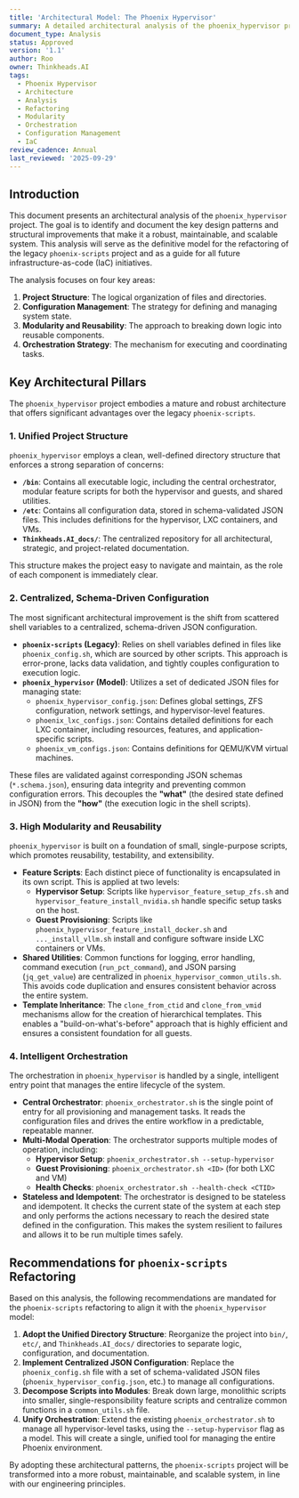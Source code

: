 ```yaml
---
title: 'Architectural Model: The Phoenix Hypervisor'
summary: A detailed architectural analysis of the phoenix_hypervisor project, establishing it as the model for future refactoring efforts. This document outlines key design patterns, structural improvements, and the orchestration strategy that ensure robustness and maintainability.
document_type: Analysis
status: Approved
version: '1.1'
author: Roo
owner: Thinkheads.AI
tags:
  - Phoenix Hypervisor
  - Architecture
  - Analysis
  - Refactoring
  - Modularity
  - Orchestration
  - Configuration Management
  - IaC
review_cadence: Annual
last_reviewed: '2025-09-29'
---
```


## Introduction

This document presents an architectural analysis of the `phoenix_hypervisor` project. The goal is to identify and document the key design patterns and structural improvements that make it a robust, maintainable, and scalable system. This analysis will serve as the definitive model for the refactoring of the legacy `phoenix-scripts` project and as a guide for all future infrastructure-as-code (IaC) initiatives.

The analysis focuses on four key areas:
1.  **Project Structure**: The logical organization of files and directories.
2.  **Configuration Management**: The strategy for defining and managing system state.
3.  **Modularity and Reusability**: The approach to breaking down logic into reusable components.
4.  **Orchestration Strategy**: The mechanism for executing and coordinating tasks.

## Key Architectural Pillars

The `phoenix_hypervisor` project embodies a mature and robust architecture that offers significant advantages over the legacy `phoenix-scripts`.

### 1. Unified Project Structure

`phoenix_hypervisor` employs a clean, well-defined directory structure that enforces a strong separation of concerns:

*   **`/bin`**: Contains all executable logic, including the central orchestrator, modular feature scripts for both the hypervisor and guests, and shared utilities.
*   **`/etc`**: Contains all configuration data, stored in schema-validated JSON files. This includes definitions for the hypervisor, LXC containers, and VMs.
*   **`Thinkheads.AI_docs/`**: The centralized repository for all architectural, strategic, and project-related documentation.

This structure makes the project easy to navigate and maintain, as the role of each component is immediately clear.

### 2. Centralized, Schema-Driven Configuration

The most significant architectural improvement is the shift from scattered shell variables to a centralized, schema-driven JSON configuration.

*   **`phoenix-scripts` (Legacy)**: Relies on shell variables defined in files like `phoenix_config.sh`, which are sourced by other scripts. This approach is error-prone, lacks data validation, and tightly couples configuration to execution logic.
*   **`phoenix_hypervisor` (Model)**: Utilizes a set of dedicated JSON files for managing state:
    *   `phoenix_hypervisor_config.json`: Defines global settings, ZFS configuration, network settings, and hypervisor-level features.
    *   `phoenix_lxc_configs.json`: Contains detailed definitions for each LXC container, including resources, features, and application-specific scripts.
    *   `phoenix_vm_configs.json`: Contains definitions for QEMU/KVM virtual machines.

These files are validated against corresponding JSON schemas (`*.schema.json`), ensuring data integrity and preventing common configuration errors. This decouples the **"what"** (the desired state defined in JSON) from the **"how"** (the execution logic in the shell scripts).

### 3. High Modularity and Reusability

`phoenix_hypervisor` is built on a foundation of small, single-purpose scripts, which promotes reusability, testability, and extensibility.

*   **Feature Scripts**: Each distinct piece of functionality is encapsulated in its own script. This is applied at two levels:
    *   **Hypervisor Setup**: Scripts like `hypervisor_feature_setup_zfs.sh` and `hypervisor_feature_install_nvidia.sh` handle specific setup tasks on the host.
    *   **Guest Provisioning**: Scripts like `phoenix_hypervisor_feature_install_docker.sh` and `..._install_vllm.sh` install and configure software inside LXC containers or VMs.
*   **Shared Utilities**: Common functions for logging, error handling, command execution (`run_pct_command`), and JSON parsing (`jq_get_value`) are centralized in `phoenix_hypervisor_common_utils.sh`. This avoids code duplication and ensures consistent behavior across the entire system.
*   **Template Inheritance**: The `clone_from_ctid` and `clone_from_vmid` mechanisms allow for the creation of hierarchical templates. This enables a "build-on-what's-before" approach that is highly efficient and ensures a consistent foundation for all guests.

### 4. Intelligent Orchestration

The orchestration in `phoenix_hypervisor` is handled by a single, intelligent entry point that manages the entire lifecycle of the system.

*   **Central Orchestrator**: `phoenix_orchestrator.sh` is the single point of entry for all provisioning and management tasks. It reads the configuration files and drives the entire workflow in a predictable, repeatable manner.
*   **Multi-Modal Operation**: The orchestrator supports multiple modes of operation, including:
    *   **Hypervisor Setup**: `phoenix_orchestrator.sh --setup-hypervisor`
    *   **Guest Provisioning**: `phoenix_orchestrator.sh <ID>` (for both LXC and VM)
    *   **Health Checks**: `phoenix_orchestrator.sh --health-check <CTID>`
*   **Stateless and Idempotent**: The orchestrator is designed to be stateless and idempotent. It checks the current state of the system at each step and only performs the actions necessary to reach the desired state defined in the configuration. This makes the system resilient to failures and allows it to be run multiple times safely.

## Recommendations for `phoenix-scripts` Refactoring

Based on this analysis, the following recommendations are mandated for the `phoenix-scripts` refactoring to align it with the `phoenix_hypervisor` model:

1.  **Adopt the Unified Directory Structure**: Reorganize the project into `bin/`, `etc/`, and `Thinkheads.AI_docs/` directories to separate logic, configuration, and documentation.
2.  **Implement Centralized JSON Configuration**: Replace the `phoenix_config.sh` file with a set of schema-validated JSON files (`phoenix_hypervisor_config.json`, etc.) to manage all configurations.
3.  **Decompose Scripts into Modules**: Break down large, monolithic scripts into smaller, single-responsibility feature scripts and centralize common functions in a `common_utils.sh` file.
4.  **Unify Orchestration**: Extend the existing `phoenix_orchestrator.sh` to manage all hypervisor-level tasks, using the `--setup-hypervisor` flag as a model. This will create a single, unified tool for managing the entire Phoenix environment.

By adopting these architectural patterns, the `phoenix-scripts` project will be transformed into a more robust, maintainable, and scalable system, in line with our engineering principles.
